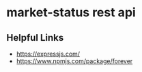 # market-status rest api

## Helpful Links
* https://expressjs.com/
* https://www.npmjs.com/package/forever

